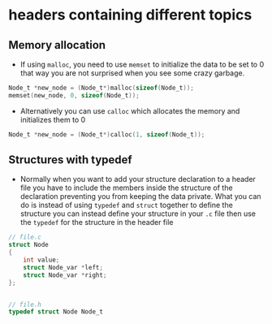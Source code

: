 # headers containing different topics
## Memory allocation
- If using `malloc`, you need to use `memset` to initialize the data to be set to 0 that way you are not surprised when you see some crazy garbage. 

```c
Node_t *new_node = (Node_t*)malloc(sizeof(Node_t));
memset(new_node, 0, sizeof(Node_t));
```

- Alternatively you can use `calloc` which allocates the memory and initializes them to 0
```c
Node_t *new_node = (Node_t*)calloc(1, sizeof(Node_t));
```

## Structures with typedef
- Normally when you want to add your structure declaration to a header file you have to include the members inside the structure of the declaration preventing you from keeping the data private. What you can do is instead of using `typedef` and `struct` together to define the structure you can instead define your structure in your `.c` file then use the `typedef` for the structure in the header file

```c
// file.c
struct Node
{
    int value;
    struct Node_var *left;
    struct Node_var *right;
};


// file.h
typedef struct Node Node_t
```